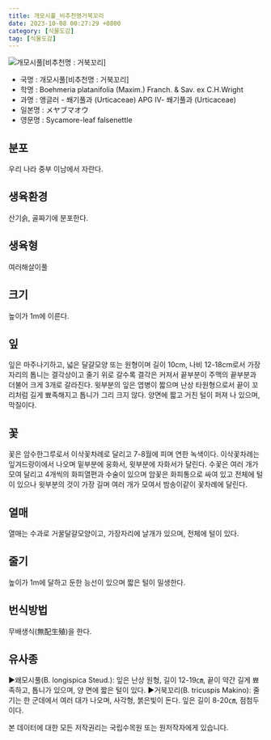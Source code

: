 ```yaml
---
title: 개모시풀_비추천명거북꼬리
date: 2023-10-08 00:27:29 +0800
category: [식물도감]
tag: [식물도감]
---
```




![개모시풀[비추천명 : 거북꼬리]](/fileUpload/plants/basic/Urticaceae/Boehmeria/6638/6638_1_th2.jpg)
- 국명 : 개모시풀[비추천명 : 거북꼬리]
- 학명 : Boehmeria platanifolia (Maxim.) Franch. & Sav. ex C.H.Wright
- 과명 : 앵글러 - 쐐기풀과 (Urticaceae) APG Ⅳ- 쐐기풀과 (Urticaceae)
- 일본명 : メヤブマオウ
- 영문명 : Sycamore-leaf falsenettle


## 분포
우리 나라 중부 이남에서 자란다.
## 생육환경
산기슭, 골짜기에 분포한다.
## 생육형
여러해살이풀 
## 크기
높이가 1m에 이른다.
## 잎
잎은 마주나기하고, 넓은 달걀모양 또는 원형이며 길이 10cm, 나비 12-18cm로서 가장자리의 톱니는 결각상이고 줄기 위로 갈수록 결각은 커져서 끝부분이 주맥의 끝부분과 더불어 크게 3개로 갈라진다. 윗부분의 잎은 엽병이 짧으며 난상 타원형으로서 끝이 꼬리처럼 길게 뾰족해지고 톱니가 그리 크지 않다. 양면에 짧고 거친 털이 퍼져 나 있으며, 막질이다.
## 꽃
꽃은 암수한그루로서 이삭꽃차례로 달리고 7-8월에 피며 연한 녹색이다. 이삭꽃차례는 잎겨드랑이에서 나오며 밑부분에 웅화서, 윗부분에 자화서가 달린다. 수꽃은 여러 개가 모여 달리고 4개씩의 화피열편과 수술이 있으며 암꽃은 화피통으로 싸여 있고 전체에 털이 있으나 윗부분의 것이 가장 길며 여러 개가 모여서 밤송이같이 꽃차례에 달린다.
## 열매
열매는 수과로 거꿀달걀모양이고, 가장자리에 날개가 있으며, 전체에 털이 있다.
## 줄기
높이가 1m에 달하고 둔한 능선이 있으며 짧은 털이 밀생한다.
## 번식방법
무배생식(無配生殖)을 한다.
## 유사종
▶왜모시풀(B. longispica Steud.): 잎은 난상 원형, 길이 12-19㎝, 끝이 약간 길게 뾰족하고, 톱니가 있으며, 양 면에 짧은 털이 있다. ▶거북꼬리(B. tricuspis Makino): 줄기는 한 군데에서 여러 대가 나오며, 사각형, 붉은빛이 돈다. 잎은 길이 8-20㎝, 점첨두이다.






본 데이터에 대한 모든 저작권리는 국립수목원 또는 원저작자에게 있습니다.
